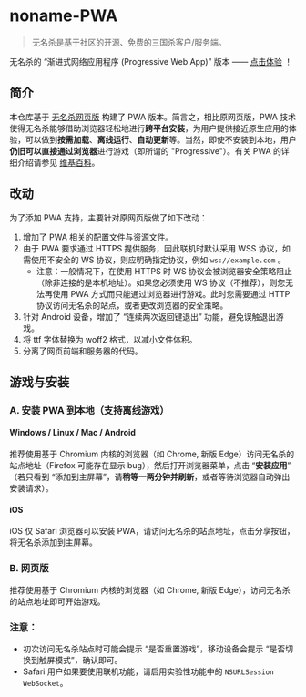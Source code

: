 # noname-PWA

> 无名杀是基于社区的开源、免费的三国杀客户/服务端。
 
无名杀的 “渐进式网络应用程序 (Progressive Web App)” 版本 —— [点击体验](https://raineggplant.github.io/noname-PWA) ！

## 简介

本仓库基于 [无名杀网页版](https://github.com/libccy/noname) 构建了 PWA 版本。简言之，相比原网页版，PWA 技术使得无名杀能够借助浏览器轻松地进行**跨平台安装**，为用户提供接近原生应用的体验，可以做到**按需加载**、**离线运行**、**自动更新**等。当然，即使不安装到本地，用户**仍旧可以直接通过浏览器**进行游戏（即所谓的 "Progressive"）。有关 PWA 的详细介绍请参见 [维基百科](https://zh.wikipedia.org/wiki/渐进式网络应用程序)。

## 改动

为了添加 PWA 支持，主要针对原网页版做了如下改动：

1. 增加了 PWA 相关的配置文件与资源文件。
2. 由于 PWA 要求通过 HTTPS 提供服务，因此联机时默认采用 WSS 协议，如需使用不安全的 WS 协议，则应明确指定协议，例如 `ws://example.com` 。
   - 注意：一般情况下，在使用 HTTPS 时 WS 协议会被浏览器安全策略阻止（除非连接的是本机地址）。如果您必须使用 WS 协议（不推荐），则您无法再使用 PWA 方式而只能通过浏览器进行游戏。此时您需要通过 HTTP 协议访问无名杀的站点，或者更改浏览器的安全策略。
3. 针对 Android 设备，增加了 “连续两次返回键退出” 功能，避免误触退出游戏。
4. 将 ttf 字体替换为 woff2 格式，以减小文件体积。
5. 分离了网页前端和服务器的代码。

## 游戏与安装

### A. 安装 PWA 到本地（支持离线游戏）

#### Windows / Linux / Mac / Android

推荐使用基于 Chromium 内核的浏览器（如 Chrome, 新版 Edge）访问无名杀的站点地址（Firefox 可能存在显示 bug），然后打开浏览器菜单，点击 “**安装应用**” （若只看到 “添加到主屏幕”，请**稍等一两分钟并刷新**，或者等待浏览器自动弹出安装请求）。

#### iOS

iOS 仅 Safari 浏览器可以安装 PWA，请访问无名杀的站点地址，点击分享按钮，将无名杀添加到主屏幕。

### B. 网页版

推荐使用基于 Chromium 内核的浏览器（如 Chrome, 新版 Edge），访问无名杀的站点地址即可开始游戏。

### 注意：

- 初次访问无名杀站点时可能会提示 “是否重置游戏”，移动设备会提示 “是否切换到触屏模式”，确认即可。
- Safari 用户如果要使用联机功能，请启用实验性功能中的 `NSURLSession WebSocket`。
